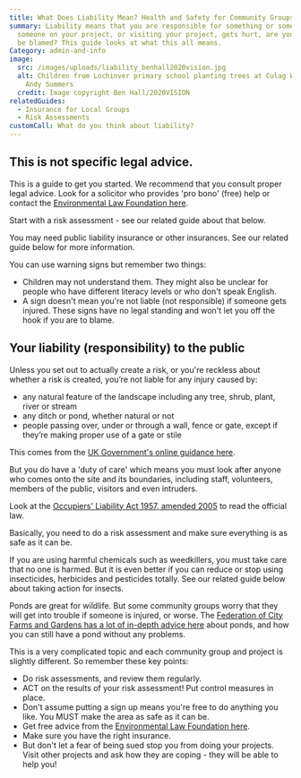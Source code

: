 ```yaml
---
title: What Does Liability Mean? Health and Safety for Community Groups
summary: Liability means that you are responsible for something or someone. If
  someone on your project, or visiting your project, gets hurt, are you going to
  be blamed? This guide looks at what this all means.
Category: admin-and-info
image:
  src: /images/uploads/liability_benhall2020vision.jpg
  alt: Children from Lochinver primary school planting trees at Culag Wood with
    Andy Summers
  credit: Image copyright Ben Hall/2020VISION
relatedGuides:
  - Insurance for Local Groups
  - Risk Assessments
customCall: What do you think about liability?
---
```

## This is not specific legal advice.

This is a guide to get you started. We recommend that you consult proper legal advice. Look for a solicitor who provides 'pro bono' (free) help or contact the [Environmental Law Foundation here](https://elflaw.org/).

Start with a risk assessment - see our related guide about that below.

You may need public liability insurance or other insurances. See our related guide below for more information.

You can use warning signs but remember two things:

* Children may not understand them. They might also be unclear for people who have different literacy levels or who don't speak English.
* A sign doesn't mean you're not liable (not responsible) if someone gets injured. These signs have no legal standing and won't let you off the hook if you are to blame.

## Your liability (responsibility) to the public

Unless you set out to actually create a risk, or you're reckless about whether a risk is created, you’re not liable for any injury caused by:

* any natural feature of the landscape including any tree, shrub, plant, river or stream
* any ditch or pond, whether natural or not
* people passing over, under or through a wall, fence or gate, except if they’re making proper use of a gate or stile

This comes from the [UK Government's online guidance here](https://www.gov.uk/guidance/open-access-land-management-rights-and-responsibilities#your-liability-to-the-public).

But you do have a 'duty of care' which means you must look after anyone who comes onto the site and its boundaries, including staff, volunteers, members of the public, visitors and even intruders.

Look at the [Occupiers' Liability Act 1957, amended 2005](https://www.legislation.gov.uk/ukpga/Eliz2/5-6/31/contents) to read the official law.

Basically, you need to do a risk assessment and make sure everything is as safe as it can be.

If you are using harmful chemicals such as weedkillers, you must take care that no one is harmed. But it is even better if you can reduce or stop using insecticides, herbicides and pesticides totally. See our related guide below about taking action for insects.

Ponds are great for wildlife. But some community groups worry that they will get into trouble if someone is injured, or worse. The [Federation of City Farms and Gardens has a lot of in-depth advice here](https://www.farmgarden.org.uk/system/files/hscommgrowingsites_0.pdf) about ponds, and how you can still have a pond without any problems.

This is a very complicated topic and each community group and project is slightly different. So remember these key points:

* Do risk assessments, and review them regularly.
* ACT on the results of your risk assessment! Put control measures in place.
* Don't assume putting a sign up means you're free to do anything you like. You MUST make the area as safe as it can be.
* Get free advice from the [Environmental Law Foundation here](https://elflaw.org/).
* Make sure you have the right insurance.
* But don't let a fear of being sued stop you from doing your projects. Visit other projects and ask how they are coping - they will be able to help you!